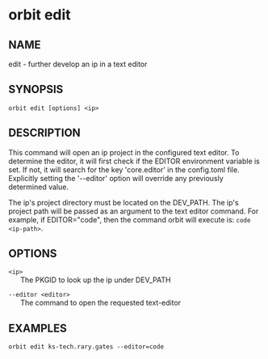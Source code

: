# __orbit edit__

## __NAME__

edit - further develop an ip in a text editor

## __SYNOPSIS__

```
orbit edit [options] <ip>
```

## __DESCRIPTION__

This command will open an ip project in the configured text editor. To
determine the editor, it will first check if the EDITOR environment
variable is set. If not, it will search for the key 'core.editor' in the
config.toml file. Explicitly setting the '--editor' option will override
any previously determined value.
  
The ip's project directory must be located on the DEV_PATH. The ip's 
project path will be passed as an argument to the text editor command. For 
example, if EDITOR="code", then the command orbit will execute is: 
`code <ip-path>`.

## __OPTIONS__

`<ip>`  
      The PKGID to look up the ip under DEV_PATH
  
`--editor <editor>`  
      The command to open the requested text-editor

## __EXAMPLES__

```
orbit edit ks-tech.rary.gates --editor=code
```
